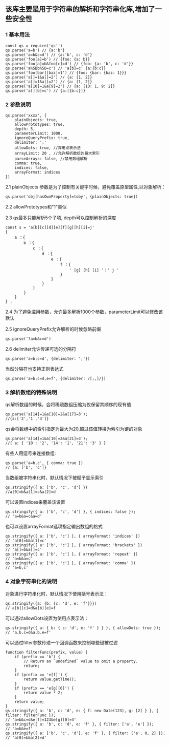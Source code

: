 ## 该库主要是用于字符串的解析和字符串化库,增加了一些安全性

### 1 基本用法
    const qs = require('qs'')
    qs.parse('a=b') // {a:'b'}
    qs.parse('a=b&c=d') // {a:'b', c: 'd'}
    qs.parse('foo[a]=b') // {foo: {a: b}}
    qs.parse('foo[a]=b&foo[c]=d') // {foo: {a: 'b', c: 'd'}}
    qs.parse('a%5Bb%5D=c') // 'a[b]=c' {a:{b:c}}
    qs.parse('foo[bar][baz]=1') // {foo: {bar: {baz: 1}}}
    qs.parse('a[]=1&a[]=2') // {a: [1, 2]}
    qs.parse('a[]=1&a[]=2') // {a: [1, 2]}
    qs.parse('a[10]=1&a[9]=2') // {a: [10: 1, 9: 2]}
    qs.parse('a[][b]=c') // {a:[{b:c}]}
    
    
    
### 2 参数说明
    
    qs.parse('xxxx', {
        plainObjects: true,
        allowPrototypes: true,
        depth: 5,
        parameterLimit: 1000,
        ignoreQueryPrefix: true,
        delimiter: ';'
        allowDots: true, //弃用点表示法
        arrayLimit: 20 , //允许解析数组的最大索引
        parseArrays: false, //禁用数组解析
        comma: true,
        indices: false,
        arrayFormat: indices
    })
   
   
2.1 plainObjects 参数是为了控制有关键字时候，避免覆盖原型属性,以对象解析：
    
    qs.parse('obj[hasOwnProperty]=toby', {plainObjects: true})
    
2.2 allowPrototypes和"1"类似

2.3 qs最多只能解析5个子项, depth可以控制解析的深度

    const s = 'a[b][c][d][e][f][g][h][i]=j'
    { 
        a ：{ 
            b ：{ 
                c ：{ 
                    d ：{ 
                        e ：{ 
                            f ：{ 
                                ' [g] [h] [i] '：' j ' 
                            }
                        }
                    }
                }
            }
        }
    } ;
    
2.4 为了避免滥用参数，允许最多解析1000个参数，parameterLimit可以修改该默认

2.5 ignoreQueryPrefix允许解析的时候忽略前缀

    qs.parse('?a=b&c=d')
    
2.6 delimiter允许传递可选的分隔符

    qs.parse('a=b;c=d', {delimiter: ';'})  
当然分隔符也支持正则表达式

    qs.parse('a=b;c=d,e=f', {delimiter: /[;,]/})  
    
    
    
### 3 解析数组的特殊说明
qs解析数组的时候，会将稀疏数组压缩为仅保留其顺序的现有值

    qs.parse('a[14]=1&a[10]=2&a[17]=3');
    //{a:['2','1','3']}
qs会将数组中的索引指定为最大为20,超过该值转换为索引为键的对象

    qs.parse('a[14]=1&a[10]=2&a[21]=3');
    //{ a: { '10': '2', '14': '1', '21': '3' } }
    
    
有些人用逗号来连接数组:
    
    qs.parse('a=b,c', { comma: true })
    // {a: ['b', 'c']}
    
当数组被字符串化时，默认情况下被赋予显示索引
    
    qs.stringify({ a: ['b', 'c', 'd'] })
    //a[0]=b&a[1]=c&a[2]=d
   
可以设置indices来覆盖该设置 

    qs.stringify({ a: ['b', 'c', 'd'] }, { indices: false });
    // 'a=b&a=c&a=d'
    
也可以设置arrayFormat选项指定输出数组的格式

    qs.stringify({ a: ['b', 'c'] }, { arrayFormat: 'indices' })
    // 'a[0]=b&a[1]=c'
    qs.stringify({ a: ['b', 'c'] }, { arrayFormat: 'brackets' })
    // 'a[]=b&a[]=c'
    qs.stringify({ a: ['b', 'c'] }, { arrayFormat: 'repeat' })
    // 'a=b&a=c'
    qs.stringify({ a: ['b', 'c'] }, { arrayFormat: 'comma' })
    // 'a=b,c'
    
### 4 对象字符串化的说明

对象进行字符串化时，默认情况下使用括号表示法：
    
    qs.stringify({a: {b: {c: 'd', e: 'f'}}})
    // a[b][c]=d&a[b][e]=f
    
可以通过allowDots设置为使用点表示法：

    qs.stringify({ a: { b: { c: 'd', e: 'f' } } }, { allowDots: true });
    // 'a.b.c=d&a.b.e=f'
    
可以通过filter参数传递一个回调函数来控制哪些键被过滤

    function filterFunc(prefix, value) {
        if (prefix == 'b') {
            // Return an `undefined` value to omit a property.
            return;
        }
        if (prefix == 'e[f]') {
            return value.getTime();
        }
        if (prefix == 'e[g][0]') {
            return value * 2;
        }
        return value;
    }
    qs.stringify({ a: 'b', c: 'd', e: { f: new Date(123), g: [2] } }, { filter: filterFunc });
    // 'a=b&c=d&e[f]=123&e[g][0]=4'
    qs.stringify({ a: 'b', c: 'd', e: 'f' }, { filter: ['a', 'e'] });
    // 'a=b&e=f'
    qs.stringify({ a: ['b', 'c', 'd'], e: 'f' }, { filter: ['a', 0, 2] });
    // 'a[0]=b&a[2]=d'
        
    
    
    
    
    
    
    
    
    
    
    

